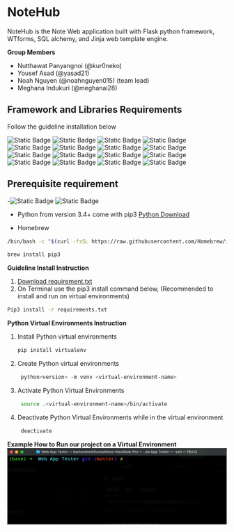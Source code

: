 # NoteHub
NoteHub is the Note Web application built with Flask python framework, WTforms, SQL alchemy, and Jinja web template engine.

**Group Members**

- Nutthawat Panyangnoi (@kur0neko)
- Yousef Asad (@yasad21)
- Noah Nguyen (@noahnguyen015) (team lead)
- Meghana Indukuri (@meghanai28)

**Framework and Libraries Requirements**
-

<p>Follow the guideline installation below</p>

![Static Badge](https://img.shields.io/badge/blinker-version%201.7.0-green)
![Static Badge](https://img.shields.io/badge/click-version%208.1.7-blue)
![Static Badge](https://img.shields.io/badge/dnspython-version%202.4.2-Darkgreen)
![Static Badge](https://img.shields.io/badge/email%20validator-version%202.1.0post1%20-blue?style=3d)
![Static Badge](https://img.shields.io/badge/Flask-version%203.0.0-white?logo=flask)
![Static Badge](https://img.shields.io/badge/Flask%20Login-version%200.6.3-white?style=3d&logo=flask)
![Static Badge](https://img.shields.io/badge/Flask%20SQLAlchemy-version%203.1.1-yellow?style=3d&logo=SQLAlchemy&logoColor=green)
![Static Badge](https://img.shields.io/badge/Flask%20WTF-version%201.2.1-pink?style=3d&logo=WTF)
![Static Badge](https://img.shields.io/badge/idna-version%203.4-lightblue?style=3d&logo=idna)
![Static Badge](https://img.shields.io/badge/itsdangerous-version%202.1.2-purple?style=3d&logo=itsdangerous)
![Static Badge](https://img.shields.io/badge/Jinja2-version%203.1.2-bright%20pink?style=3d&logo=jinja)
![Static Badge](https://img.shields.io/badge/MarkupSafe-version%202.1.3-blue?style=3d&logo=MarkupSafe)
![Static Badge](https://img.shields.io/badge/SQLAlchemy-version%202.0.23-white?style=3d&logo=SQLAlchemy)
![Static Badge](https://img.shields.io/badge/typing_extensions-version%204.8.0-green?style=3d&logo=typing_extensions)
![Static Badge](https://img.shields.io/badge/Werkzeug-version%203.0.1-green?style=3d&logo=Werkzeug)
![Static Badge](https://img.shields.io/badge/WTForms-3.1.1-white?style=3d&logo=WTForms)

**Prerequisite requirement**
-
-![Static Badge](https://img.shields.io/badge/Linux-purple?style=3d&logo=Linux) ![Static Badge](https://img.shields.io/badge/Mac%20OS-black?style=3d&logo=Apple)
- Python from version 3.4+ come with pip3
[Python Download](https://www.python.org/downloads/ )

- Homebrew
```bash
/bin/bash -c "$(curl -fsSL https://raw.githubusercontent.com/Homebrew/install/HEAD/install.sh)"
```
```bash
brew install pip3
```
**Guideline Install Instruction**
1. [Download requirement.txt ](https://github.com/kur0neko/DesignWebsiteWithFlask/blob/master/Web%20App%20Tester/requirements.txt)
2. On Terminal use the pip3 install command below, (Recommended to install and run on virtual environments)
```bash
Pip3 install -r requirements.txt
```
**Python Virtual Environments Instruction**
1. Install Python virtual environments
   ```bash
   pip install virtualenv
   ```
2. Create Python virtual environments
   ```bash
    python<version> -m venv <virtual-environment-name>
   ```
4. Activate Python Virtual Environments
   ```bash
    source .<virtual-environment-name>/bin/activate
   ```
5. Deactivate Python Virtual Environments while in the virtual environment
   ```bash
    deactivate
   ```
**Example How to Run our project on a Virtual Environment**
![](https://github.com/kur0neko/DesignWebsiteWithFlask/blob/master/images/Example1.gif)

   


